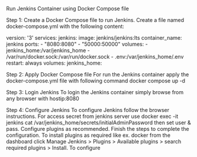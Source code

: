 Run Jenkins Container using Docker Compose file

Step 1: Create a Docker Compose file to run Jenkins.
Create a file named docker-compose.yml with the following content:

version: '3'
services:
  jenkins:
    image: jenkins/jenkins:lts
    container_name: jenkins
    ports:
      - "8080:8080"
      - "50000:50000"
    volumes:
      - jenkins_home:/var/jenkins_home
      - /var/run/docker.sock:/var/run/docker.sock
      - .env:/var/jenkins_home/.env
    restart: always
volumes:
  jenkins_home:


Step 2: Apply Docker Compose file
For run the Jenkins container apply the docker-compose.yml file with following command
docker compose up -d

Step 3: Login Jenkins
To login the Jenkins container simply browse from any browser with hostip:8080

Step 4: Configure Jenkins
To configure Jenkins follow the browser instructions.
For access secret from jenkins server use docker exec -it jenkins cat /var/jenkins_home/secrets/initialAdminPassword
  then set user & pass. Configure plugins as recommended. Finish the steps to complete the configuration.
To install plugins as required like ex. docker from the dashboard click Manage Jenkins > Plugins > Available plugins > search required plugins > Install.
To configure 
